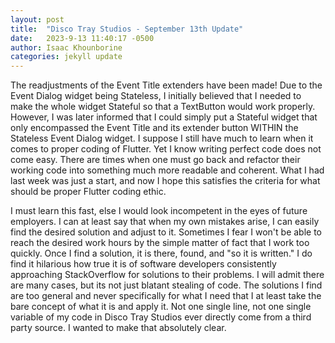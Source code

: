 ```yaml
---
layout: post
title:  "Disco Tray Studios - September 13th Update"
date:   2023-9-13 11:40:17 -0500
author: Isaac Khounborine
categories: jekyll update
---
```


The readjustments of the Event Title extenders have been made! Due to the Event Dialog widget being Stateless, I initially believed that I needed to make the whole widget Stateful so that a TextButton would work properly. However, I was later informed that I could simply put a Stateful widget that only encompassed the Event Title and its extender button WITHIN the Stateless Event Dialog widget. I suppose I still have much to learn when it comes to proper coding of Flutter. Yet I know writing perfect code does not come easy. There are times when one must go back and refactor their working code into something much more readable and coherent. What I had last week was just a start, and now I hope this satisfies the criteria for what should be proper Flutter coding ethic.

I must learn this fast, else I would look incompetent in the eyes of future employers. I can at least say that when my own mistakes arise, I can easily find the desired solution and adjust to it. Sometimes I fear I won't be able to reach the desired work hours by the simple matter of fact that I work too quickly. Once I find a solution, it is there, found, and "so it is written." I do find it hilarious how true it is of software developers consistently approaching StackOverflow for solutions to their problems. I will admit there are many cases, but its not just blatant stealing of code. The solutions I find are too general and never specifically for what I need that I at least take the bare concept of what it is and apply it. Not one single line, not one single variable of my code in Disco Tray Studios ever directly come from a third party source. I wanted to make that absolutely clear.
